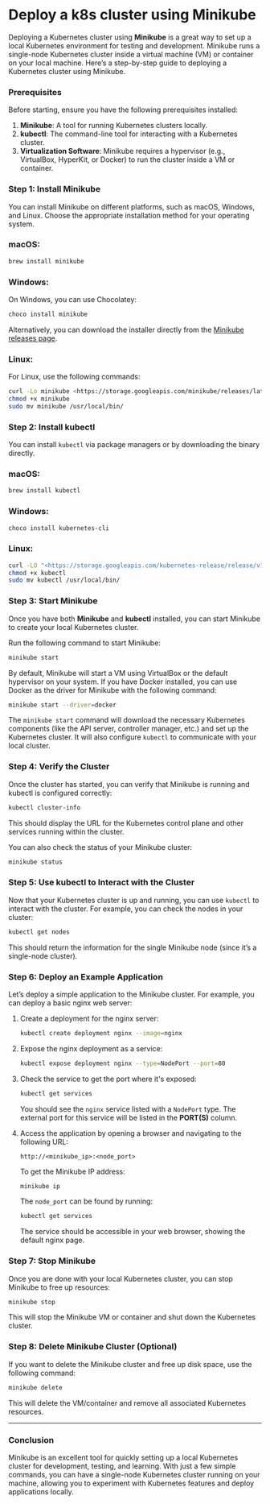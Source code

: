 # Deploy a k8s cluster using Minikube

Deploying a Kubernetes cluster using **Minikube** is a great way to set up a local Kubernetes environment for testing and development. Minikube runs a single-node Kubernetes cluster inside a virtual machine (VM) or container on your local machine. Here’s a step-by-step guide to deploying a Kubernetes cluster using Minikube.

### Prerequisites

Before starting, ensure you have the following prerequisites installed:

1. **Minikube**: A tool for running Kubernetes clusters locally.
2. **kubectl**: The command-line tool for interacting with a Kubernetes cluster.
3. **Virtualization Software**: Minikube requires a hypervisor (e.g., VirtualBox, HyperKit, or Docker) to run the cluster inside a VM or container.

### Step 1: Install Minikube

You can install Minikube on different platforms, such as macOS, Windows, and Linux. Choose the appropriate installation method for your operating system.

### macOS:

```bash
brew install minikube

```

### Windows:

On Windows, you can use Chocolatey:

```bash
choco install minikube

```

Alternatively, you can download the installer directly from the [Minikube releases page](https://github.com/kubernetes/minikube/releases).

### Linux:

For Linux, use the following commands:

```bash
curl -Lo minikube <https://storage.googleapis.com/minikube/releases/latest/minikube-linux-amd64>
chmod +x minikube
sudo mv minikube /usr/local/bin/

```

### Step 2: Install kubectl

You can install `kubectl` via package managers or by downloading the binary directly.

### macOS:

```bash
brew install kubectl

```

### Windows:

```bash
choco install kubernetes-cli

```

### Linux:

```bash
curl -LO "<https://storage.googleapis.com/kubernetes-release/release/v1.26.0/bin/linux/amd64/kubectl>"
chmod +x kubectl
sudo mv kubectl /usr/local/bin/

```

### Step 3: Start Minikube

Once you have both **Minikube** and **kubectl** installed, you can start Minikube to create your local Kubernetes cluster.

Run the following command to start Minikube:

```bash
minikube start

```

By default, Minikube will start a VM using VirtualBox or the default hypervisor on your system. If you have Docker installed, you can use Docker as the driver for Minikube with the following command:

```bash
minikube start --driver=docker

```

The `minikube start` command will download the necessary Kubernetes components (like the API server, controller manager, etc.) and set up the Kubernetes cluster. It will also configure `kubectl` to communicate with your local cluster.

### Step 4: Verify the Cluster

Once the cluster has started, you can verify that Minikube is running and kubectl is configured correctly:

```bash
kubectl cluster-info

```

This should display the URL for the Kubernetes control plane and other services running within the cluster.

You can also check the status of your Minikube cluster:

```bash
minikube status

```

### Step 5: Use kubectl to Interact with the Cluster

Now that your Kubernetes cluster is up and running, you can use `kubectl` to interact with the cluster. For example, you can check the nodes in your cluster:

```bash
kubectl get nodes

```

This should return the information for the single Minikube node (since it’s a single-node cluster).

### Step 6: Deploy an Example Application

Let’s deploy a simple application to the Minikube cluster. For example, you can deploy a basic nginx web server:

1. Create a deployment for the nginx server:
    
    ```bash
    kubectl create deployment nginx --image=nginx
    
    ```
    
2. Expose the nginx deployment as a service:
    
    ```bash
    kubectl expose deployment nginx --type=NodePort --port=80
    
    ```
    
3. Check the service to get the port where it's exposed:
    
    ```bash
    kubectl get services
    
    ```
    
    You should see the `nginx` service listed with a `NodePort` type. The external port for this service will be listed in the **PORT(S)** column.
    
4. Access the application by opening a browser and navigating to the following URL:
    
    ```
    http://<minikube_ip>:<node_port>
    
    ```
    
    To get the Minikube IP address:
    
    ```bash
    minikube ip
    
    ```
    
    The `node_port` can be found by running:
    
    ```bash
    kubectl get services
    
    ```
    
    The service should be accessible in your web browser, showing the default nginx page.
    

### Step 7: Stop Minikube

Once you are done with your local Kubernetes cluster, you can stop Minikube to free up resources:

```bash
minikube stop

```

This will stop the Minikube VM or container and shut down the Kubernetes cluster.

### Step 8: Delete Minikube Cluster (Optional)

If you want to delete the Minikube cluster and free up disk space, use the following command:

```bash
minikube delete

```

This will delete the VM/container and remove all associated Kubernetes resources.

---

### Conclusion

Minikube is an excellent tool for quickly setting up a local Kubernetes cluster for development, testing, and learning. With just a few simple commands, you can have a single-node Kubernetes cluster running on your machine, allowing you to experiment with Kubernetes features and deploy applications locally.